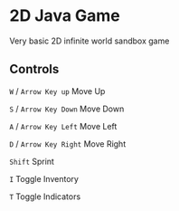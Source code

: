 # 2D Java Game

Very basic 2D infinite world sandbox game

## Controls

`W` / `Arrow Key up` Move Up

`S` / `Arrow Key Down` Move Down

`A` / `Arrow Key Left` Move Left

`D` / `Arrow Key Right` Move Right

`Shift` Sprint

`I` Toggle Inventory

`T` Toggle Indicators
